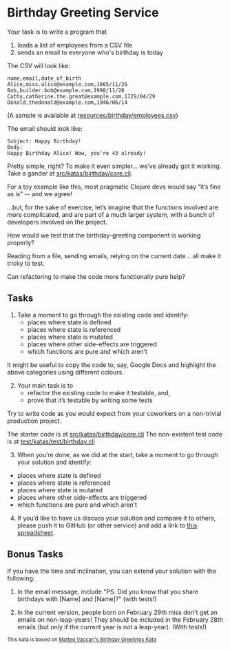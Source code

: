 # Birthday Greeting Service

Your task is to write a program that

  1. loads a list of employees from a CSV file
  2. sends an email to everyone who's birthday is today

The CSV will look like:
```
name,email,date_of_birth
Alice,miss.alice@example.com,1865/11/26
Bob,builder.bob@example.com,1998/11/28
Cathy,catherine.the.great@example.com,1729/04/29
Donald,thedonald@example.com,1946/06/14
```
(A sample is available at [resources/birthday/employees.csv](../resources/birthday/employees.csv))

The email should look like:
```
Subject: Happy Birthday!
Body:
Happy Birthday Alice! Wow, you're 43 already!
```

Pretty simple, right? To make it even simpler... we’ve already got it working. Take a gander at [src/katas/birthday/core.clj](../src/katas/birthday/core.clj).

For a toy example like this, most pragmatic Clojure devs would say “it’s fine as is” -- and we agree!

...but, for the sake of exercise, let’s imagine that the functions involved are more complicated, and are part of a much larger system, with a bunch of developers involved on the project.

How would we test that the birthday-greeting component is working properly?

Reading from a file, sending emails, relying on the current date… all make it tricky to test.

Can refactoring to make the code more functionally pure help?

## Tasks

1. Take a moment to go through the existing code and identify:
   - places where state is defined
   - places where state is referenced
   - places where state is mutated
   - places where other side-effects are triggered
   - which functions are pure and which aren’t

  It might be useful to copy the code to, say, Google Docs and highlight the above categories using different colours.

2. Your main task is to
   - refactor the existing code to make it testable, and,
   - prove that it’s testable by writing some tests

  Try to write code as you would expect from your coworkers on a non-trivial production project.

  The starter code is at [src/katas/birthday/core.clj](../src/katas/birthday/core.clj)
  The non-existent test code is at [test/katas/test/birthday.clj](../test/katas/test/birthday.clj)

3. When you’re done, as we did at the start, take a moment to go through your solution and identify:
  - places where state is defined
  - places where state is referenced
  - places where state is mutated
  - places where other side-effects are triggered
  - which functions are pure and which aren’t

4. If you’d like to have us discuss your solution and compare it to others, please push it to GitHub (or other service) and add a link to [this spreadsheet](https://docs.google.com/spreadsheets/d/1JwO53TlIj367CTodutJNvESWis0tIk4RJH8AiZoPsqs/edit?usp=sharing).

## Bonus Tasks

If you have the time and inclination, you can extend your solution with the following:

1. In the email message, include "PS. Did you know that you share birthdays with [Name] and [Name]?" (with tests!)

2. In the current version, people born on February 29th miss don't get an emails on non-leap-years! They should be included in the February 28th emails (but only if the current year is not a leap-year). (With tests!)

<sup>This kata is based on [Matteo Vaccari's Birthday Greetings Kata](http://matteo.vaccari.name/blog/archives/154)</sup>
